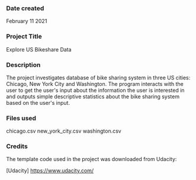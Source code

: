 ### Date created
February 11 2021



### Project Title
Explore US Bikeshare Data



### Description
The project investigates database of bike sharing system in three US cities: Chicago, New York City and Washington. The program interacts with the user to get the user's input about the information the user is interested in and outputs simple descriptive statistics about the bike sharing system based on the user's input.



### Files used
chicago.csv
new_york_city.csv
washington.csv



### Credits
The template code used in the project was downloaded from Udacity:

[Udacity] https://www.udacity.com/

